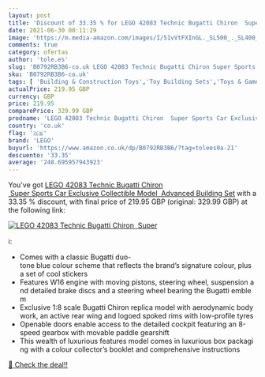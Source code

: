 ```yaml
---
layout: post
title: 'Discount of 33.35 % for LEGO 42083 Technic Bugatti Chiron  Super'
date: 2021-06-30 00:11:29
image: 'https://m.media-amazon.com/images/I/51vVtFXInGL._SL500_._SL400_.jpg'
comments: true
category: ofertas
author: 'tole.es'
slug: 'B0792RB3B6-co.uk LEGO 42083 Technic Bugatti Chiron Super Sports Car...'
sku: 'B0792RB3B6-co.uk'
tags: [ 'Building & Construction Toys','Toy Building Sets','Toys & Games','Toys Store','lego', ]
actualPrice: 219.95 GBP
currency: GBP
price: 219.95
comparePrice: 329.99 GBP
prodname: 'LEGO 42083 Technic Bugatti Chiron  Super Sports Car Exclusive Collectible Model  Advanced Building Set'
country: 'co.uk'
flag: '🇬🇧'
brand: 'LEGO'
buyurl: 'https://www.amazon.co.uk/dp/B0792RB3B6/?tag=tolees0a-21'
descuento: '33.35'
average: '248.695957943923'
---
```


You've got [LEGO 42083 Technic Bugatti Chiron  Super Sports Car Exclusive Collectible Model  Advanced Building Set](https://www.amazon.co.uk/dp/B0792RB3B6/?tag=tolees0a-21) with a  33.35 % discount, with final price of 219.95 GBP (original: 329.99 GBP) at the following link:

[![LEGO 42083 Technic Bugatti Chiron  Super](https://m.media-amazon.com/images/I/51vVtFXInGL._SL500_._SL400_.jpg)](https://www.amazon.co.uk/dp/B0792RB3B6/?tag=tolees0a-21)

ℹ️:

- Comes with a classic Bugatti duo-tone blue colour scheme that reflects the brand’s signature colour, plus a set of cool stickers
- Features W16 engine with moving pistons, steering wheel, suspension and detailed brake discs and a steering wheel bearing the Bugatti emblem
- Exclusive 1:8 scale Bugatti Chiron replica model with aerodynamic bodywork, an active rear wing and logoed spoked rims with low-profile tyres
- Openable doors enable access to the detailed cockpit featuring an 8-speed gearbox with movable paddle gearshift
- This wealth of luxurious features model comes in luxurious box packaging with a colour collector’s booklet and comprehensive instructions

[🛒 Check the deal!!](https://www.amazon.co.uk/dp/B0792RB3B6/?tag=tolees0a-21)

